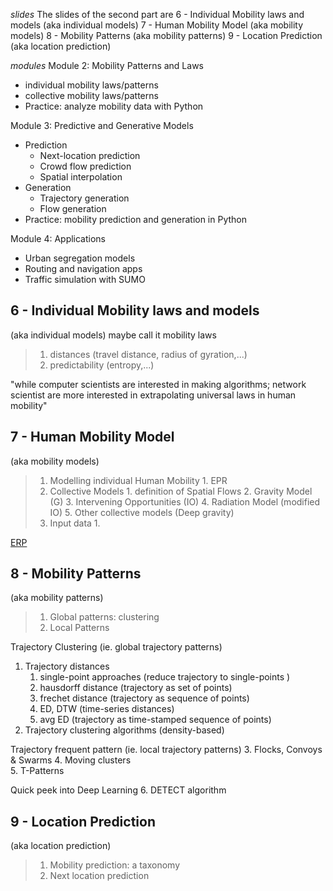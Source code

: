 *slides*
The slides of the second part are
6 - Individual Mobility laws and models (aka individual models)
7 - Human Mobility Model (aka mobility models)
8 - Mobility Patterns (aka mobility patterns)
9 - Location Prediction (aka location prediction)

*modules*
Module 2: Mobility Patterns and Laws
- individual mobility laws/patterns
- collective mobility laws/patterns
- Practice: analyze mobility data with Python

Module 3: Predictive and Generative Models
- Prediction
    - Next-location prediction
    - Crowd flow prediction
    - Spatial interpolation
- Generation
    - Trajectory generation
    - Flow generation
- Practice: mobility prediction and generation in Python    

Module 4: Applications
- Urban segregation models
- Routing and navigation apps
- Traffic simulation with SUMO


## 6 - Individual Mobility laws and models
(aka individual models)
maybe call it mobility laws
> 1. distances (travel distance, radius of gyration,...)
> 2. predictability (entropy,...)

"while computer scientists are interested in making algorithms; network scientist are more interested in extrapolating universal laws in human mobility"







## 7 - Human Mobility Model
(aka mobility models)
>1. Modelling individual Human Mobility
	1. EPR
>2. Collective Models
	1. definition of Spatial Flows
	2. Gravity Model (G)
	3. Intervening Opportunities (IO)
	4. Radiation Model (modified IO)
	5. Other collective models (Deep gravity)
>3. Input data
	1. 


[ERP](https://www.nature.com/articles/nphys1760#Fig2)



## 8 - Mobility Patterns
(aka mobility patterns)
> 1. Global patterns: clustering
>2. Local Patterns

Trajectory Clustering (ie. global trajectory patterns)
1. Trajectory distances
	1. single-point approaches (reduce trajectory to single-points )
	2. hausdorff distance (trajectory as set of points)
	3. frechet distance (trajectory as sequence of points)
	4. ED, DTW (time-series distances)
	5. avg ED (trajectory as time-stamped sequence of points)
2. Trajectory clustering algorithms (density-based)

Trajectory frequent pattern (ie. local trajectory patterns)
3. Flocks, Convoys & Swarms 
4. Moving clusters  
5. T-Patterns

Quick peek into Deep Learning
6. DETECT algorithm



## 9 - Location Prediction
(aka location prediction)
> 1. Mobility prediction: a taxonomy
> 2. Next location prediction








